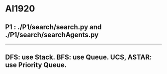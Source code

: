 # AI1920
## P1 : ./P1/search/search.py and ./P1/search/searchAgents.py
---
DFS: use Stack.
BFS: use Queue. 
UCS, ASTAR: use Priority Queue.
---
